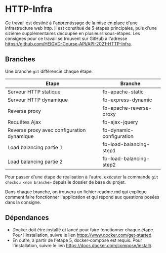 # HTTP-Infra

Ce travail est destiné à l'apprentissage de la mise en place d'une infrastructure web http. Il est constitué de 5 étapes principales, puis d'une sizième supplémentaires découpée en plusieurs sous-étapes.
Les consignes pour ce travail se trouvent sur GitHub à l'adresse https://github.com/HEIGVD-Course-API/API-2021-HTTP-Infra.

## Branches
Une branche `git` différencie chaque étape.


| Etape                  | Branche |
| ---------------------- | ------- |
| Serveur HTTP statique  | fb-apache-static |
| Serveur HTTP dynamique | fb-express-dynamic |
| Reverse proxy          | fb-apache-reverse-proxy |
| Requêtes Ajax          |fb-ajax-jquery|
| Reverse proxy avec configuration dynamique | fb-dynamic-configuration
| Load balancing partie 1 | fb-load-balancing-step1 
| Load balancing partie 2 | fb-load-balancing-step2

Pour passer d'une étape de réalisation à l'autre, exécuter la commande `git checkou <nom branche>` depuis le dossier de base du projet.

Dans chaque branche, on trouvera un fichier readme.md qui explique comment faire fonctionner l'application et qui répond aux questions posées dans la consigne.

## Dépendances

- Docker doit être installé et lancé pour faire fonctionner chaque étape.
Pour l'installation, suivre le lien https://www.docker.com/get-started.
- En outre, à partir de l'étape 5, docker-compose est requis. Pour l'installation, suivre le lien https://docs.docker.com/compose/install/.